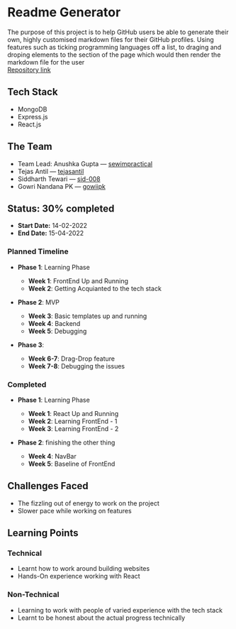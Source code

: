 # Readme Generator

The purpose of this project is to help GitHub users be able to generate their own, highly customised markdown files for their GitHub profiles. Using features such as ticking programming languages off a list, to draging and droping elements to the section of the page which would then render the markdown file for the user <br>
[Repository link](https://github.com/acmpesuecc/readme-generator)

## Tech Stack
+ MongoDB
+ Express.js
+ React.js

## The Team
+ Team Lead: Anushka Gupta — [sewimpractical](https://github.com/sewimpractical)
+ Tejas Antil — [tejasantil](https://github.com/tejasantil)
+ Siddharth Tewari — [sid-008](https://github.com/sid-008)
+ Gowri Nandana PK — [gowiipk](https://github.com/gowiipk)


## Status: 30% completed
+ **Start Date:** 14-02-2022 <br>
+ **End Date:** 15-04-2022

### Planned Timeline
+ **Phase 1**: Learning Phase
	+ **Week 1**: FrontEnd Up and Running
	+ **Week 2**: Getting Acquianted to the tech stack 

+ **Phase 2**: MVP 
	+ **Week 3**: Basic templates up and running
	+ **Week 4**: Backend
	+ **Week 5**: Debugging 

+ **Phase 3**: 
	+ **Week 6-7**: Drag-Drop feature 
	+ **Week 7-8**: Debugging the issues

### Completed 
+ **Phase 1**: Learning Phase
	+ **Week 1**: React Up and Running
	+ **Week 2**: Learning FrontEnd - 1
	+ **Week 3**: Learning FrontEnd - 2

+ **Phase 2**: finishing the other thing 
	+ **Week 4**: NavBar 
	+ **Week 5**: Baseline of FrontEnd


## Challenges Faced 
- The fizzling out of energy to work on the project
- Slower pace while working on features

## Learning Points
### Technical 
- Learnt how to work around building websites
- Hands-On experience working with React

### Non-Technical
- Learning to work with people of varied experience with the tech stack
- Learnt to be honest about the actual progress technically